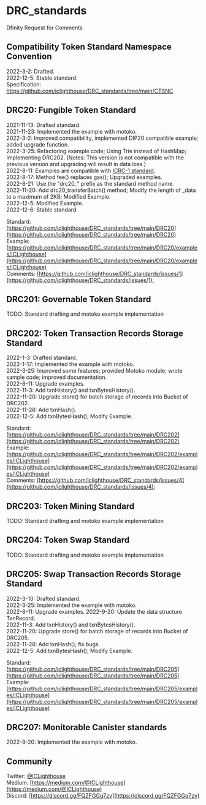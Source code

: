
# DRC_standards
Dfinity Request for Comments

## Compatibility Token Standard Namespace Convention
2022-3-2: Drafted.  
2022-12-5: Stable standard.  
Specification: https://github.com/iclighthouse/DRC_standards/tree/main/CTSNC
 
## DRC20: Fungible Token Standard 
2021-11-13: Drafted standard.  
2021-11-23: Implemented the example with motoko.  
2022-3-2: Improved compatibility, implemented DIP20 compatible example; added upgrade function.  
2022-3-25: Refactoring example code; Using Trie instead of HashMap; Implementing DRC202. (Notes: This version is not compatible with the previous version and upgrading will result in data loss.)  
2022-8-11: Examples are compatible with [ICRC-1 standard](https://github.com/dfinity/ICRC-1).  
2022-8-17: Method fee() replaces gas(); Upgraded examples.  
2022-8-21: Use the "drc20_" prefix as the standard method name.  
2022-11-20: Add drc20_transferBatch() method; Modify the length of _data to a maximum of 2KB; Modified Example.   
2022-12-5: Modified Example.  
2022-12-6: Stable standard.  

Standard: [https://github.com/iclighthouse/DRC_standards/tree/main/DRC20](https://github.com/iclighthouse/DRC_standards/tree/main/DRC20)  
Example: [https://github.com/iclighthouse/DRC_standards/tree/main/DRC20/examples/ICLighthouse](https://github.com/iclighthouse/DRC_standards/tree/main/DRC20/examples/ICLighthouse)  
Comments: [https://github.com/iclighthouse/DRC_standards/issues/1](https://github.com/iclighthouse/DRC_standards/issues/1);  

## DRC201: Governable Token Standard

TODO: Standard drafting and motoko example implementation

## DRC202: Token Transaction Records Storage Standard 

2022-1-3: Drafted standard.   
2022-1-17: Implemented the example with motoko.   
2022-3-25: Improved some features; provided Motoko module; wrote sample code; improved documentation.   
2022-8-11: Upgrade examples.  
2022-11-3: Add txnHistory() and txnBytesHistory().  
2022-11-20: Upgrade store() for batch storage of records into Bucket of DRC202.  
2022-11-28: Add txnHash().  
2022-12-5: Add txnBytesHash(); Modify Example.  

Standard: [https://github.com/iclighthouse/DRC_standards/tree/main/DRC202](https://github.com/iclighthouse/DRC_standards/tree/main/DRC202)  
Example: [https://github.com/iclighthouse/DRC_standards/tree/main/DRC202/examples/ICLighthouse](https://github.com/iclighthouse/DRC_standards/tree/main/DRC202/examples/ICLighthouse)  
Comments: [https://github.com/iclighthouse/DRC_standards/issues/4](https://github.com/iclighthouse/DRC_standards/issues/4);  

## DRC203: Token Mining Standard

TODO: Standard drafting and motoko example implementation

## DRC204: Token Swap Standard

TODO: Standard drafting and motoko example implementation

## DRC205: Swap Transaction Records Storage Standard

2022-3-10: Drafted standard.   
2022-3-25: Implemented the example with motoko.   
2022-8-11: Upgrade examples. 
2022-9-20: Update the data structure TxnRecord.  
2022-11-3: Add txnHistory() and txnBytesHistory().  
2022-11-20: Upgrade store() for batch storage of records into Bucket of DRC205.  
2022-11-28: Add txnHash(); fix bugs.  
2022-12-5: Add txnBytesHash(); Modify Example.  

Standard: [https://github.com/iclighthouse/DRC_standards/tree/main/DRC205](https://github.com/iclighthouse/DRC_standards/tree/main/DRC205)  
Example: [https://github.com/iclighthouse/DRC_standards/tree/main/DRC205/examples/ICLighthouse](https://github.com/iclighthouse/DRC_standards/tree/main/DRC205/examples/ICLighthouse)  



## DRC207: Monitorable Canister standards

2022-9-20: Implemented the example with motoko.   

## Community

Twitter: [@ICLighthouse](https://twitter.com/ICLighthouse)  
Medium: [https://medium.com/@ICLighthouse](https://medium.com/@ICLighthouse)   
Discord: [https://discord.gg/FQZFGGq7zv](https://discord.gg/FQZFGGq7zv)  